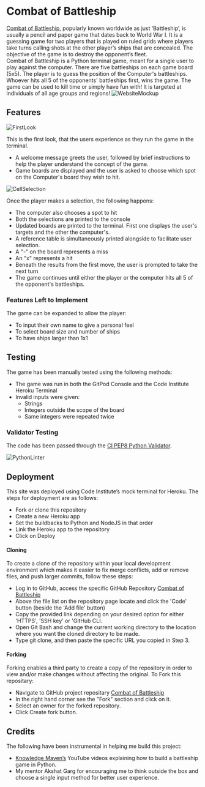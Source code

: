 # Combat of Battleship
<a href="https://combat-of-battleship.herokuapp.com/" target="_blank">Combat of Battleship</a>, popularly known worldwide as just ‘Battleship’, is usually a pencil and paper game that dates back to World War I. It is a guessing game for two players that is played on ruled grids where players take turns calling shots at the other player’s ships that are concealed. The objective of the game is to destroy the opponent’s fleet.
<br>
Combat of Battleship is a Python terminal game, meant for a single user to play against the computer. There are five battleships on each game board (5x5). The player is to guess the position of the Computer's battleships. Whoever hits all 5 of the opponents' battleships first, wins the game. The game can be used to kill time or simply have fun with! It is targeted at individuals of all age groups and regions!
![WebsiteMockup](https://user-images.githubusercontent.com/116716786/225623836-5e05fb86-4bf3-4605-97a6-0fcb109b897c.png)
## Features
![FirstLook](https://user-images.githubusercontent.com/116716786/225650351-6373289c-ebbb-485e-b6c5-f3783c014f41.png)

This is the first look, that the users experience as they run the game in the terminal.
- A welcome message greets the user, followed by brief instructions to help the player understand the concept of the game.
- Game boards are displayed and the user is asked to choose which spot on the Computer's board they wish to hit.

![CellSelection](https://user-images.githubusercontent.com/116716786/225655869-fafd51d1-1892-45a7-bf37-091e56c85f9b.png)

Once the player makes a selection, the following happens:
- The computer also chooses a spot to hit 
- Both the selections are printed to the console
- Updated boards are printed to the terminal. First one displays the user's targets and the other the computer's. 
- A reference table is simultaneously printed alongside to facilitate user selection.
- A "-" on the board represents a miss
- An "x" represents a hit
- Beneath the results from the first move, the user is prompted to take the next turn
- The game continues until either the player or the computer hits all 5 of the opponent's battleships.
### Features Left to Implement
The game can be expanded to allow the player:
- To input their own name to give a personal feel
- To select board size and number of ships
- To have ships larger than 1x1
## Testing
The game has been manually tested using the following methods:
- The game was run in both the GitPod Console and the Code Institute Heroku Terminal
- Invalid inputs were given: 
   - Strings
   - Integers outside the scope of the board 
   - Same integers were repeated twice 
### Validator Testing
The code has been passed through the <a href=" https://pep8ci.herokuapp.com/" target="_blank">CI PEP8 Python Validator</a>.

![PythonLinter](https://user-images.githubusercontent.com/116716786/225642535-33e440d7-2bc3-45f5-a464-cb943fd0fe10.png)
## Deployment
This site was deployed using Code Institute’s mock terminal for Heroku. The steps for deployment are as follows:
- Fork or clone this repository 
- Create a new Heroku app
- Set the buildbacks to Python and NodeJS in that order
- Link the Heroku app to the repository 
- Click on Deploy
#### Cloning
To create a clone of the repository within your local development environment which makes it easier to fix merge conflicts, add or remove files, and push larger commits, follow these steps:
- Log in to GitHub, access the specific GitHub Repository [Combat of Battleship](https://github.com/FarehaSi/Battleship)
- Above the file list on the repository page locate and click the 'Code' button (beside the 'Add file' button)
- Copy the provided link depending on your desired option for either 'HTTPS', 'SSH key' or 'GitHub CLI.
- Open Git Bash and change the current working directory to the location where you want the cloned directory to be made.
- Type git clone, and then paste the specific URL you copied in Step 3.
#### Forking
Forking enables a third party to create a copy of the repository in order to view and/or make changes without affecting the original. To Fork this repositary:
- Navigate to GitHub project repositary [Combat of Battleship](https://github.com/FarehaSi/Battleship)
- In the right hand corner see the "Fork" section and click on it.
- Select an owner for the forked repository.
- Click Create fork button.
## Credits
The following have been instrumental in helping me build this project:
- <a href=" https://www.youtube.com/@KnowledgeMavens" target="_blank">Knowledge Maven’s</a> YouTube videos explaining how to build a battleship game in Python.
- My mentor Akshat Garg for encouraging me to think outside the box and choose a single input method for better user experience.
